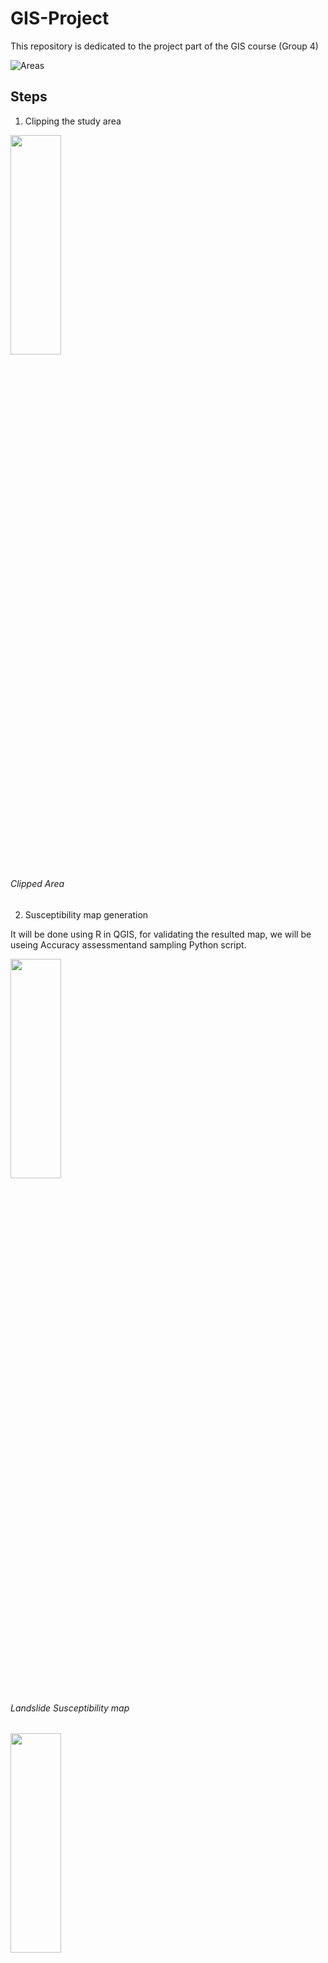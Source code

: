 # GIS-Project
This repository is dedicated to the project part of the GIS course (Group 4)


![Areas](https://github.com/Sri603/GIS-Project/assets/93034515/0a8938e9-fac8-4f56-aaf7-43c8d486902a)

## Steps

1. Clipping the study area



<img src="https://github.com/Ferasqr/Gis_Project/assets/93034515/c06e0e2c-45ed-4a93-81ae-288b2f3dc7eb"  width="40%" height="30%">
 
 ###### *Clipped Area*
  
2. Susceptibility map generation

It will be done using R in QGIS, for validating the resulted map, we will be useing Accuracy assessmentand sampling
Python script.

 

<img src="https://github.com/Sri603/GIS-Project/assets/93034515/a8d7b0a7-7334-4fde-8770-c50e9da61a65"  width="40%" height="30%">


  ###### *Landslide Susceptibility map*
  
  
  
<img src="[https://github.com/Sri603/GIS-Project/assets/93034515/e7acfcf3-a752-4786-a4cc-9a636131e571](https://github.com/Sri603/GIS-Project/blob/a48d866f557ce80821d08b45b7748ff0be251129/Piechart.png)" width="40%" height="30%">

   ###### *Error matrix from the validation*


3. Data preprocessing for exposure assessment

It will be done by Computing the population counts in each susceptibility class

<img src="(https://github.com/Sri603/GIS-Project/blob/main/Piechart.png?raw=true)" width="40%" height="30%">

